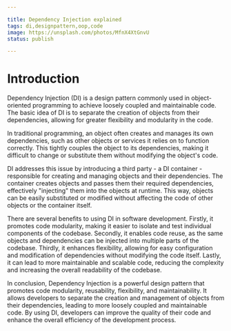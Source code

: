```yaml
---

title: Dependency Injection explained
tags: di,designpattern,oop,code
image: https://unsplash.com/photos/MfnX4XtGnvU
status: publish

---
```


# Introduction

Dependency Injection (DI) is a design pattern commonly used in object-oriented programming to achieve loosely coupled and maintainable code. The basic idea of DI is to separate the creation of objects from their dependencies, allowing for greater flexibility and modularity in the code.

In traditional programming, an object often creates and manages its own dependencies, such as other objects or services it relies on to function correctly. This tightly couples the object to its dependencies, making it difficult to change or substitute them without modifying the object's code.

DI addresses this issue by introducing a third party - a DI container - responsible for creating and managing objects and their dependencies. The container creates objects and passes them their required dependencies, effectively "injecting" them into the objects at runtime. This way, objects can be easily substituted or modified without affecting the code of other objects or the container itself.

There are several benefits to using DI in software development. Firstly, it promotes code modularity, making it easier to isolate and test individual components of the codebase. Secondly, it enables code reuse, as the same objects and dependencies can be injected into multiple parts of the codebase. Thirdly, it enhances flexibility, allowing for easy configuration and modification of dependencies without modifying the code itself. Lastly, it can lead to more maintainable and scalable code, reducing the complexity and increasing the overall readability of the codebase.

In conclusion, Dependency Injection is a powerful design pattern that promotes code modularity, reusability, flexibility, and maintainability. It allows developers to separate the creation and management of objects from their dependencies, leading to more loosely coupled and maintainable code. By using DI, developers can improve the quality of their code and enhance the overall efficiency of the development process.
